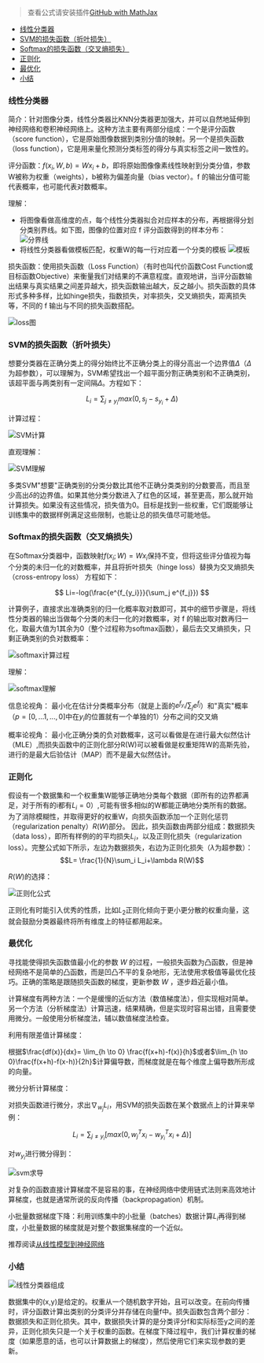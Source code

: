 > 查看公式请安装插件[GitHub with MathJax](https://chrome.google.com/webstore/detail/github-with-mathjax/ioemnmodlmafdkllaclgeombjnmnbima)

<!-- TOC -->

- [线性分类器](#线性分类器)
- [SVM的损失函数（折叶损失）](#svm的损失函数折叶损失)
- [Softmax的损失函数（交叉熵损失）](#softmax的损失函数交叉熵损失)
- [正则化](#正则化)
- [最优化](#最优化)
- [小结](#小结)

<!-- /TOC -->

### 线性分类器
简介：针对图像分类，线性分类器比KNN分类器更加强大，并可以自然地延伸到神经网络和卷积神经网络上。这种方法主要有两部分组成：一个是评分函数（score function），它是原始图像数据到类别分值的映射。另一个是损失函数（loss function），它是用来量化预测分类标签的得分与真实标签之间一致性的。

评分函数：$f(x_i,W,b)=Wx_i+b$，即将原始图像像素线性映射到分类分值，参数W被称为权重（weights），b被称为偏差向量（bias vector）。f 的输出分值可能代表概率，也可能代表对数概率。

理解：
* 将图像看做高维度的点，每个线性分类器拟合对应样本的分布，再根据得分划分类别界线。如下图，图像的位置对应 f 评分函数得到的样本分布：
![分界线](image/线性分类器理解1.jpeg)
* 将线性分类器看做模板匹配，权重W的每一行对应着一个分类的模板
![模板](image/线性分类器理解2.jpg)

损失函数：使用损失函数（Loss Function）（有时也叫代价函数Cost Function或目标函数Objective）来衡量我们对结果的不满意程度。直观地讲，当评分函数输出结果与真实结果之间差异越大，损失函数输出越大，反之越小。损失函数的具体形式多种多样，比如hinge损失，指数损失，对率损失，交叉熵损失，距离损失等，不同的 f 输出与不同的损失函数搭配。

![loss图](image/loss图.jpg)

### SVM的损失函数（折叶损失）
想要分类器在正确分类上的得分始终比不正确分类上的得分高出一个边界值$\Delta$（$\Delta$为超参数），可以理解为，SVM希望找出一个超平面分割正确类别和不正确类别，该超平面与两类别有一定间隔$\Delta$。方程如下：

$$L_i=\sum_{j \neq y_i}max(0,s_j-s_{y_i}+\Delta)$$

计算过程：

![SVM计算](image/SVM计算过程.png)

直观理解：

![SVM理解](image/SVM理解.jpg)

多类SVM"想要"正确类别的分类分数比其他不正确分类类别的分数要高，而且至少高出$\delta$的边界值。如果其他分类分数进入了红色的区域，甚至更高，那么就开始计算损失。如果没有这些情况，损失值为0。目标是找到一些权重，它们既能够让训练集中的数据样例满足这些限制，也能让总的损失值尽可能地低。
### Softmax的损失函数（交叉熵损失）
在Softmax分类器中，函数映射$f(x_i;W)=Wx_i$保持不变，但将这些评分值视为每个分类的未归一化的对数概率，并且将折叶损失（hinge loss）替换为交叉熵损失（cross-entropy loss）
方程如下：

$$ Li=-log(\frac{e^{f_{y_i}}}{\sum_j e^{f_j}}) $$

计算例子，直接求出准确类别的归一化概率取对数即可，其中的细节步骤是，将线性分类器的输出当做每个分类的未归一化的对数概率，对 f 的输出取对数再归一化，取最大值为1其余为0（整个过程称为softmax函数），最后去交叉熵损失，只剩正确类别的负对数概率：

![softmax计算过程](image/softmax计算.png)

理解：

![softmax理解](image/softmax理解.png)

信息论视角：
最小化在估计分类概率分布（就是上面的$e^{f_{y_i}}/\sum_je^{f_j}$）和"真实"概率（$p=[0,...1,...,0]$中在$y_i$的位置就有一个单独的1）分布之间的交叉熵

概率论视角：
最小化正确分类的负对数概率，这可以看做是在进行最大似然估计（MLE）,而损失函数中的正则化部分R(W)可以被看做是权重矩阵W的高斯先验，进行的是最大后验估计（MAP）而不是最大似然估计。

### 正则化

假设有一个数据集和一个权重集W能够正确地分类每个数据（即所有的边界都满足，对于所有的i都有$L_i=0$）,可能有很多相似的W都能正确地分类所有的数据。为了消除模糊性，并取得更好的权重W，向损失函数添加一个正则化惩罚（regularization penalty）$R(W)$部分。
因此，损失函数由两部分组成：数据损失（data loss），即所有样例的的平均损失$L_i$，以及正则化损失（regularization loss）。完整公式如下所示，左边为数据损失，右边为正则化损失（$\lambda$为超参数）：
$$L= \frac{1}{N}\sum_i L_i+\lambda R(W)$$

$R(W)$的选择：

![正则化公式](image/正则化公式.png)

正则化有时能引入优秀的性质，比如$L_2$正则化倾向于更小更分散的权重向量，这就会鼓励分类器最终将所有维度上的特征都用起来。

### 最优化
寻找能使得损失函数值最小化的参数 $W$ 的过程，一般损失函数为凸函数，但是神经网络不是简单的凸函数，而是凹凸不平的复杂地形，无法使用求极值等最优化技巧。正确的策略是跟随损失函数的梯度，更新参数 $W$ ，逐步趋近最小值。

计算梯度有两种方法：一个是缓慢的近似方法（数值梯度法），但实现相对简单。另一个方法（分析梯度法）计算迅速，结果精确，但是实现时容易出错，且需要使用微分。一般使用分析梯度法，辅以数值梯度法检查。

利用有限差值计算梯度：

根据$\frac{df(x)}{dx}= \lim_{h \to 0} \frac{f(x+h)-f(x)}{h}$或者$\lim_{h \to 0}\frac{f(x+h)-f(x-h)}{2h}$计算偏导数，而梯度就是在每个维度上偏导数所形成的向量。

微分分析计算梯度：

对损失函数进行微分，求出$\nabla_{w_j}L_i$，用SVM的损失函数在某个数据点上的计算来举例：

$$L_i=\sum_{j \neq y_i}[max(0,w^T_j x_i-w^T_{y_i}x_i+\Delta)]$$

对$w_{y_i}$进行微分得到：

![svm求导](image/svm求导.png)

对复杂的函数直接计算梯度不是容易的事，在神经网络中使用链式法则来高效地计算梯度，也就是通常所说的反向传播（backpropagation）机制。

小批量数据梯度下降：利用训练集中的小批量（batches）数据计算$L_i$再得到梯度，小批量数据的梯度就是对整个数据集梯度的一个近似。

推荐阅读[从线性模型到神经网络](http://simtalk.cn/2016/08/23/%E4%BB%8E%E7%BA%BF%E6%80%A7%E6%A8%A1%E5%9E%8B%E5%88%B0%E7%A5%9E%E7%BB%8F%E7%BD%91%E7%BB%9C/)
### 小结

![线性分类器组成](image/线性分类器组成.png)

数据集中的(x,y)是给定的。权重从一个随机数字开始，且可以改变。在前向传播时，评分函数计算出类别的分类评分并存储在向量f中。损失函数包含两个部分：数据损失和正则化损失。其中，数据损失计算的是分类评分f和实际标签y之间的差异，正则化损失只是一个关于权重的函数。在梯度下降过程中，我们计算权重的梯度（如果愿意的话，也可以计算数据上的梯度），然后使用它们来实现参数的更新。